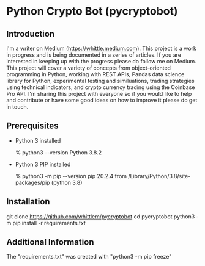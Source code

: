 # Python Crypto Bot (pycryptobot)

## Introduction

I'm a writer on Medium (https://whittle.medium.com). This project is a work in progress and is being documented in a series of articles. If you are interested in keeping up with the progress please do follow me on Medium. This project will cover a variety of concepts from object-oriented programming in Python, working with REST APIs, Pandas data science library for Python, experimental testing and similuations, trading strategies using technical indicators, and crypto currency trading using the Coinbase Pro API. I'm sharing this project with everyone so if you would like to help and contribute or have some good ideas on how to improve it please do get in touch.

## Prerequisites

* Python 3 installed

    % python3 --version
    Python 3.8.2
    
* Python 3 PIP installed

    % python3 -m pip --version
    pip 20.2.4 from /Library/Python/3.8/site-packages/pip (python 3.8)

## Installation

git clone https://github.com/whittlem/pycryptobot
cd pycryptobot
python3 -m pip install -r requirements.txt

## Additional Information

The "requirements.txt" was created with "python3 -m pip freeze"

